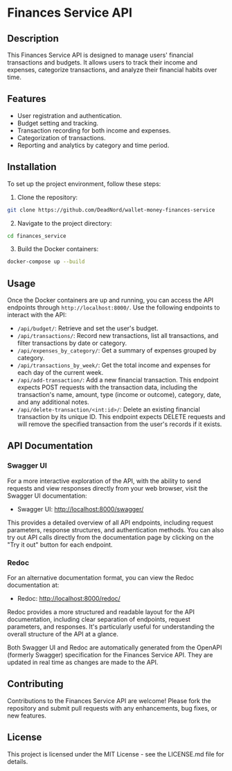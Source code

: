 # Finances Service API

## Description

This Finances Service API is designed to manage users' financial transactions and budgets. It allows users to track their income and expenses, categorize transactions, and analyze their financial habits over time.

## Features

- User registration and authentication.
- Budget setting and tracking.
- Transaction recording for both income and expenses.
- Categorization of transactions.
- Reporting and analytics by category and time period.

## Installation

To set up the project environment, follow these steps:

1. Clone the repository:
```bash
git clone https://github.com/DeadNord/wallet-money-finances-service
```

2. Navigate to the project directory:
```bash
cd finances_service
```

3. Build the Docker containers:
```bash
docker-compose up --build
```

## Usage

Once the Docker containers are up and running, you can access the API endpoints through `http://localhost:8000/`. Use the following endpoints to interact with the API:

- `/api/budget/`: Retrieve and set the user's budget.
- `/api/transactions/`: Record new transactions, list all transactions, and filter transactions by date or category.
- `/api/expenses_by_category/`: Get a summary of expenses grouped by category.
- `/api/transactions_by_week/`: Get the total income and expenses for each day of the current week.
- `/api/add-transaction/`: Add a new financial transaction. This endpoint expects POST requests with the transaction data, including the transaction's name, amount, type (income or outcome), category, date, and any additional notes.
- `/api/delete-transaction/<int:id>/`: Delete an existing financial transaction by its unique ID. This endpoint expects DELETE requests and will remove the specified transaction from the user's records if it exists.

## API Documentation

### Swagger UI

For a more interactive exploration of the API, with the ability to send requests and view responses directly from your web browser, visit the Swagger UI documentation:

- Swagger UI: [http://localhost:8000/swagger/](http://localhost:8000/swagger/)

This provides a detailed overview of all API endpoints, including request parameters, response structures, and authentication methods. You can also try out API calls directly from the documentation page by clicking on the "Try it out" button for each endpoint.

### Redoc

For an alternative documentation format, you can view the Redoc documentation at:

- Redoc: [http://localhost:8000/redoc/](http://localhost:8000/redoc/)

Redoc provides a more structured and readable layout for the API documentation, including clear separation of endpoints, request parameters, and responses. It's particularly useful for understanding the overall structure of the API at a glance.

Both Swagger UI and Redoc are automatically generated from the OpenAPI (formerly Swagger) specification for the Finances Service API. They are updated in real time as changes are made to the API.


## Contributing

Contributions to the Finances Service API are welcome! Please fork the repository and submit pull requests with any enhancements, bug fixes, or new features.

## License

This project is licensed under the MIT License - see the LICENSE.md file for details.
